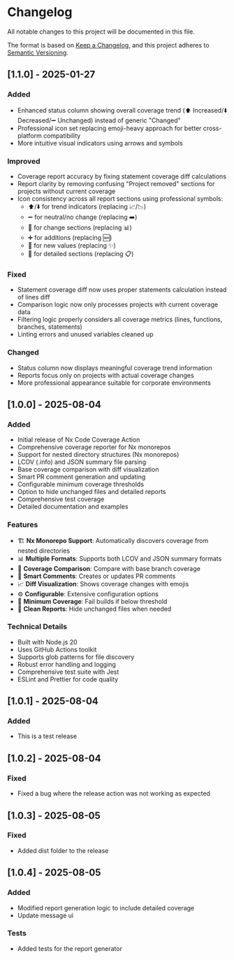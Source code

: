 # Changelog

All notable changes to this project will be documented in this file.

The format is based on [Keep a Changelog](https://keepachangelog.com/en/1.0.0/),
and this project adheres to [Semantic Versioning](https://semver.org/spec/v2.0.0.html).

## [1.1.0] - 2025-01-27

### Added

- Enhanced status column showing overall coverage trend (⬆️ Increased/⬇️ Decreased/➖ Unchanged) instead of generic "Changed"
- Professional icon set replacing emoji-heavy approach for better cross-platform compatibility
- More intuitive visual indicators using arrows and symbols

### Improved

- Coverage report accuracy by fixing statement coverage diff calculations
- Report clarity by removing confusing "Project removed" sections for projects without current coverage
- Icon consistency across all report sections using professional symbols:
  - ⬆️/⬇️ for trend indicators (replacing 📈/📉)
  - ➖ for neutral/no change (replacing ➡️)
  - 🔄 for change sections (replacing 📊)
  - ➕ for additions (replacing 🆕)
  - 🔹 for new values (replacing ✨)
  - 📑 for detailed sections (replacing 📋)

### Fixed

- Statement coverage diff now uses proper statements calculation instead of lines diff
- Comparison logic now only processes projects with current coverage data
- Filtering logic properly considers all coverage metrics (lines, functions, branches, statements)
- Linting errors and unused variables cleaned up

### Changed

- Status column now displays meaningful coverage trend information
- Reports focus only on projects with actual coverage changes
- More professional appearance suitable for corporate environments

## [1.0.0] - 2025-08-04

### Added

- Initial release of Nx Code Coverage Action
- Comprehensive coverage reporter for Nx monorepos
- Support for nested directory structures (Nx monorepos)
- LCOV (.info) and JSON summary file parsing
- Base coverage comparison with diff visualization
- Smart PR comment generation and updating
- Configurable minimum coverage thresholds
- Option to hide unchanged files and detailed reports
- Comprehensive test coverage
- Detailed documentation and examples

### Features

- 🏗️ **Nx Monorepo Support**: Automatically discovers coverage from nested directories
- 📊 **Multiple Formats**: Supports both LCOV and JSON summary formats
- 🔄 **Coverage Comparison**: Compare with base branch coverage
- 💬 **Smart Comments**: Creates or updates PR comments
- 📈 **Diff Visualization**: Shows coverage changes with emojis
- ⚙️ **Configurable**: Extensive configuration options
- 🎯 **Minimum Coverage**: Fail builds if below threshold
- 🧹 **Clean Reports**: Hide unchanged files when needed

### Technical Details

- Built with Node.js 20
- Uses GitHub Actions toolkit
- Supports glob patterns for file discovery
- Robust error handling and logging
- Comprehensive test suite with Jest
- ESLint and Prettier for code quality

## [1.0.1] - 2025-08-04

### Added

- This is a test release

## [1.0.2] - 2025-08-04

### Fixed

- Fixed a bug where the release action was not working as expected

## [1.0.3] - 2025-08-05

### Fixed

- Added dist folder to the release

## [1.0.4] - 2025-08-05

### Added

- Modified report generation logic to include detailed coverage
- Update message ui

### Tests

- Added tests for the report generator
